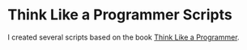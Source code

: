 # Think Like a Programmer Scripts

I created several scripts based on the book [Think Like a Programmer](https://www.amazon.com/Think-Like-Programmer-Introduction-Creative/dp/1593274246).
